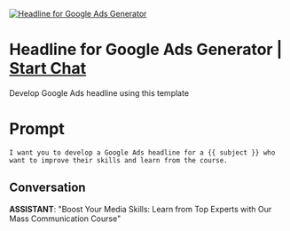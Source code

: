 
[![Headline for Google Ads Generator](https://flow-prompt-covers.s3.us-west-1.amazonaws.com/icon/abstract/abs_3.png)](https://gptcall.net/chat.html?data=%7B%22contact%22%3A%7B%22id%22%3A%22vViFTjZU3ebnM0XE-ed2t%22%2C%22flow%22%3Atrue%7D%7D)
# Headline for Google Ads Generator | [Start Chat](https://gptcall.net/chat.html?data=%7B%22contact%22%3A%7B%22id%22%3A%22vViFTjZU3ebnM0XE-ed2t%22%2C%22flow%22%3Atrue%7D%7D)
Develop Google Ads headline using this template 

# Prompt

```
I want you to develop a Google Ads headline for a {{ subject }} who want to improve their skills and learn from the course. 

```

## Conversation

**ASSISTANT**: "Boost Your Media Skills: Learn from Top Experts with Our Mass Communication Course"


